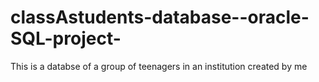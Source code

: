 # classAstudents-database--oracle-SQL-project-
This is a databse of a group of teenagers in an institution created by me

